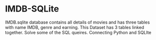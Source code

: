 # IMDB-SQLite
IMDB.sqlite database contains all details of movies and has three tables with name IMDB, genre and earning. This Dataset has 3 tables linked together. Solve some of the SQL queires. Connecting Python and SQLIte
